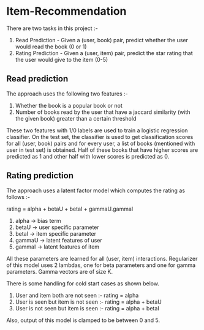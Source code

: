 # Item-Recommendation

There are two tasks in this project :-

1. Read Prediction - Given a (user, book) pair, predict whether the user would read the book (0 or 1)
2. Rating Prediction - Given a (user, item) pair, predict the star rating that the user would give to the item (0-5)

## Read prediction

The approach uses the following two features :-

1. Whether the book is a popular book or not
2. Number of books read by the user that have a jaccard similarity (with the given book) greater than a certain threshold
	
These two features with 1/0 labels are used to train a logistic regression classifier. On the test set, the classifier is used to get classification scores for all (user, book) pairs and for every user, a list of books (mentioned with user in test set) is obtained. Half of these books that have higher scores are predicted as 1 and other half with lower scores is predicted as 0.

## Rating prediction

The approach uses a latent factor model which computes the rating as follows :-
		
rating = alpha + betaU + betaI + gammaU.gammaI
		
1. alpha &rarr; bias term
2. betaU &rarr; user specific parameter
3. betaI &rarr; item specific parameter
4. gammaU &rarr; latent features of user
5. gammaI &rarr; latent features of item		

All these parameters are learned for all (user, item) interactions. Regularizer of this model uses 2 lambdas, one for beta parameters and one for gamma parameters. Gamma vectors are of size K.

There is some handling for cold start cases as shown below.

1. User and item both are not seen :- 		rating = alpha
2. User is seen but item is not seen :- 	rating = alpha + betaU
3. User is not seen but item is seen :-		rating = alpha + betaI

Also, output of this model is clamped to be between 0 and 5.

